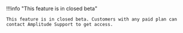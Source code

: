 !!!info "This feature is in closed beta"

    This feature is in closed beta. Customers with any paid plan can contact Amplitude Support to get access.